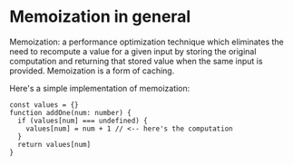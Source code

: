 # Memoization in general

Memoization: a performance optimization technique which eliminates the need to recompute a value for a given input by storing the original computation and returning that stored value when the same input is provided. Memoization is a form of caching.

Here's a simple implementation of memoization:

```
const values = {}
function addOne(num: number) {
  if (values[num] === undefined) {
    values[num] = num + 1 // <-- here's the computation
  }
  return values[num]
}
```
